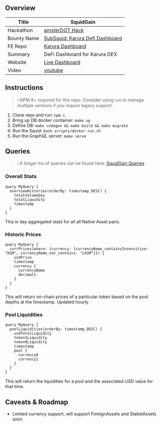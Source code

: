 ## Overview
|Title|SquidGain|
|----|----|
|Hackathon|[amsterDOT Hack](https://dorahacks.io/hackathon/22/detail)|
|Bounty Name|[SubSquid: Karura Defi Dashboard](https://github.com/subsquid/community/issues/7)|
|FE Repo|[Karura Dashboard](https://github.com/brettkolodny/karura-dashboard)|
|Summary|DeFi Dashboard for Karura DEX|
|Website|[Live Dashboard](https://karura-subsquid-dashboard.netlify.app/)|
|Video|[youtube](https://youtu.be/mU0Fz83Nyrg)|


## Instructions
> :information_source: NPM 8+ required for this repo. Consider using `nvm` to manage multiple versions if you require legacy support.

1) Clone repo and run: `npm i`
2) Bring up DB docker container: `make up`
3) Define DB: `make codegen && make build && make migrate`
4) Run the Squid: `bash scripts/docker-run.sh`
5) Run the GraphQL server: `make serve`

## Queries
> :information_source: A longer list of queries can be found here: [SquidGain Queries](https://hackmd.io/@sbEUnQsTTV2_PRpn22F8QQ/SJJZbKuK5)
### Overall Stats
```
query MyQuery {
  overviewHistories(orderBy: timestamp_DESC) {
    totalVolumeDay
    totalLiquidity
    timestamp
  }
}
```
This is day aggregated stats for all all Native Asset pairs.

### Historic Prices
```
query MyQuery {
  currPrices(where: {currency: {currencyName_containsInsensitive: "KSM", currencyName_not_contains: "LKSM"}}) {
    usdPrice
    timestamp
    currency {
      currencyName
      decimals
    }
  }
}
```
This will return on-chain prices of a particular token based on the pool depths at the timestamp. Updated hourly.
### Pool Liquidities
```
query MyQuery {
  poolLiquidities(orderBy: timestamp_DESC) {
    usdTotalLiquidity
    token1Liquidity
    token0Liquidity
    timestamp
    pool {
      currency0
      currency1
    }
  }
}
```
This will return the liquidities for a pool and the associated USD value for that time.

## Caveats & Roadmap
- Limited currency support, will support ForeignAssets and StableAssets soon
